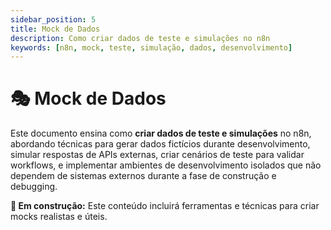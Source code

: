 ```yaml
---
sidebar_position: 5
title: Mock de Dados
description: Como criar dados de teste e simulações no n8n
keywords: [n8n, mock, teste, simulação, dados, desenvolvimento]
---
```


# 🎭 Mock de Dados

Este documento ensina como **criar dados de teste e simulações** no n8n, abordando técnicas para gerar dados fictícios durante desenvolvimento, simular respostas de APIs externas, criar cenários de teste para validar workflows, e implementar ambientes de desenvolvimento isolados que não dependem de sistemas externos durante a fase de construção e debugging.

**🔄 Em construção:** Este conteúdo incluirá ferramentas e técnicas para criar mocks realistas e úteis.
